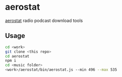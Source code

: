 # aerostat

[aerostat](http://www.aquarium.ru/misc/aerostat/) radio podcast download tools

## Usage

```sh
cd <work>
git clone <this repo>
cd aerostat
npm i
cd <music folder>
<work>/aerostat/bin/aerostat.js --min 496 --max 535
```
